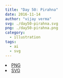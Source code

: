 ```yaml
---
title: "Day 50: Pirahna"
date: 2016-11-14
author: "vijay verma"
svg: ./day50-pirahna.svg
png: ./day50-pirahna.png
category:
  - illustration
tags:
  - ai
  - svg
---
```

<li><a href="./day50-pirahna.png" download className="btn-png">PNG</a></li>
<li><a href="./day50-pirahna.svg" download className="btn-svg">SVG</a></li>

